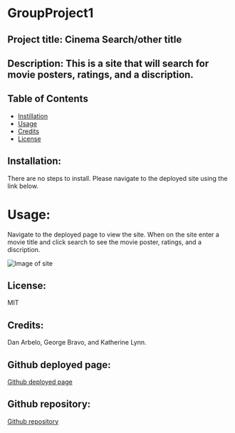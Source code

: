 # GroupProject1

## Project title: Cinema Search/other title

## Description: This is a site that will search for movie posters, ratings, and a discription. 

## Table of Contents
* [Instillation](#installation)
* [Usage](#usage)
* [Credits](#credits)
* [License](#license)


## Installation:

There are no steps to install. Please navigate to the deployed site using the link below.

# Usage: 

Navigate to the deployed page to view the site. When on the site enter a movie title and click search to see the movie poster, ratings, and a discription. 

![Image of site](./assets/image/screenshot.png)

## License: 

MIT 


## Credits: 

Dan Arbelo, George Bravo, and Katherine Lynn.

## Github deployed page: 

[Github deployed page]()

## Github repository: 

[Github repository](https://github.com/Govepitr/GroupProject1)
